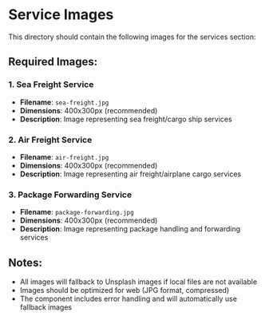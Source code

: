 # Service Images

This directory should contain the following images for the services section:

## Required Images:

### 1. Sea Freight Service
- **Filename**: `sea-freight.jpg`
- **Dimensions**: 400x300px (recommended)
- **Description**: Image representing sea freight/cargo ship services

### 2. Air Freight Service
- **Filename**: `air-freight.jpg`
- **Dimensions**: 400x300px (recommended)
- **Description**: Image representing air freight/airplane cargo services

### 3. Package Forwarding Service
- **Filename**: `package-forwarding.jpg`
- **Dimensions**: 400x300px (recommended)
- **Description**: Image representing package handling and forwarding services

## Notes:
- All images will fallback to Unsplash images if local files are not available
- Images should be optimized for web (JPG format, compressed)
- The component includes error handling and will automatically use fallback images 